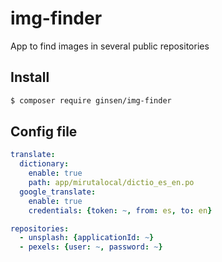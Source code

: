 # img-finder
App to find images in several public repositories 

## Install

```bash
$ composer require ginsen/img-finder
```

## Config file

```yaml
translate:
  dictionary:
    enable: true
    path: app/mirutalocal/dictio_es_en.po
  google_translate:
    enable: true
    credentials: {token: ~, from: es, to: en}

repositories:
  - unsplash: {applicationId: ~}
  - pexels: {user: ~, password: ~}
```
